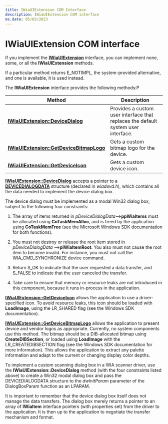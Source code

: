 ```yaml
---
title: IWiaUIExtension COM Interface
description: IWiaUIExtension COM interface
ms.date: 05/03/2023
---
```


# IWiaUIExtension COM interface

If you implement the [**IWiaUIExtension**](/previous-versions/windows/hardware/drivers/ff545078(v=vs.85)) interface, you can implement none, some, or all the **IWiaUIExtension** methods.

If a particular method returns E_NOTIMPL, the system-provided alternative, and one is available, it is used instead.

The **IWiaUIExtension** interface provides the following methods:P

| Method | Description |
|--|--|
| [**IWiaUIExtension::DeviceDialog**](/previous-versions/windows/hardware/drivers/ff545069(v=vs.85)) | Provides a custom user interface that replaces the default system user interface. |
| [**IWiaUIExtension::GetDeviceBitmapLogo**](/previous-versions/windows/hardware/drivers/ff545073(v=vs.85)) | Gets a custom bitmap logo for the device. |
| [**IWiaUIExtension::GetDeviceIcon**](/previous-versions/windows/hardware/drivers/ff545075(v=vs.85)) | Gets a custom device icon. |

[**IWiaUIExtension::DeviceDialog**](/previous-versions/windows/hardware/drivers/ff545069(v=vs.85)) accepts a pointer to a [**DEVICEDIALOGDATA**](/windows-hardware/drivers/ddi/wiadevd/ns-wiadevd-tagdevicedialogdata) structure (declared in *wiadevd.h*), which contains all the data needed to implement the device dialog box.

The device dialog must be implemented as a modal Win32 dialog box, subject to the following four constraints:

1. The array of items returned in *pDeviceDialogData*--&gt;**ppWiaItems** must be allocated using **CoTaskMemAlloc**, and is freed by the application using **CoTaskMemFree** (see the Microsoft Windows SDK documentation for both functions).

1. You must not destroy or release the root item stored in *pDeviceDialogData* --&gt;**pIWiaItemRoot**. You also must not cause the root item to become invalid. For instance, you must not call the WIA_CMD_SYNCHRONIZE device command.

1. Return S_OK to indicate that the user requested a data transfer, and S_FALSE to indicate that the user canceled the transfer.

1. Take care to ensure that memory or resource leaks are not introduced in this component, because it runs in-process in the application.

[**IWiaUIExtension::GetDeviceIcon**](/previous-versions/windows/hardware/drivers/ff545075(v=vs.85)) allows the application to use a driver-specified icon. To avoid resource leaks, this icon should be loaded with **LoadImage**, using the LR_SHARED flag (see the Windows SDK documentation).

[**IWiaUIExtension::GetDeviceBitmapLogo**](/previous-versions/windows/hardware/drivers/ff545073(v=vs.85)) allows the application to present device and vendor logos as appropriate. Currently, no system components use this method. The bitmap should be a DIB-allocated bitmap using **CreateDIBSection**, or loaded using **LoadImage** with the LR_CREATEDIBSECTION flag (see the Windows SDK documentation for more information). This allows the application to extract any palette information and adapt to the current or changing display color depths.

To implement a custom scanning dialog box in a WIA scanner driver, use the **IWiaUIExtension::DeviceDialog** method (with the four constraints listed above) to create a Win32 modal dialog box and pass the DEVICEDIALOGDATA structure to the *dwInitParam* parameter of the DialogBoxParam function as an LPARAM.

It is important to remember that the device dialog box itself does not manage the data transfers. The dialog box merely returns a pointer to an array of **IWiaItem** interface pointers (with properties set) from the driver to the application. It is then up to the application to negotiate the transfer mechanism and format.
